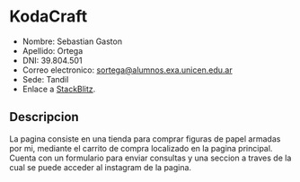# KodaCraft

- Nombre: Sebastian Gaston
- Apellido: Ortega
- DNI: 39.804.501
- Correo electronico: sortega@alumnos.exa.unicen.edu.ar
- Sede: Tandil
- Enlace a [StackBlitz](https://stackblitz.com/~/github.com/lilCapybara/Koda-Craft-Angular).



## Descripcion

La pagina consiste en una tienda para comprar figuras de papel armadas por mi, mediante el carrito de compra localizado en la pagina principal. Cuenta con un formulario para enviar consultas y una seccion a traves de la cual se puede acceder al instagram de la pagina.
